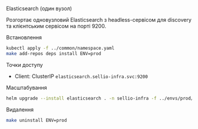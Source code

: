 Elasticsearch (один вузол)

Розгортає одновузловий Elasticsearch з headless-сервісом для discovery та клієнтським сервісом на порті 9200.

Встановлення

```bash
kubectl apply -f ../common/namespace.yaml
make add-repos deps install ENV=prod
```

Точки доступу

- Client: ClusterIP `elasticsearch.sellio-infra.svc:9200`

Масштабування

```bash
helm upgrade --install elasticsearch . -n sellio-infra -f ../envs/prod/values-elasticsearch.yaml --set replicas=1
```

Видалення

```bash
make uninstall ENV=prod
```


